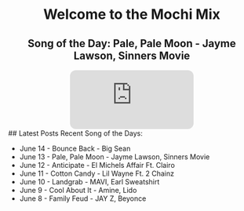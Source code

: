 <div style="text-align: center">
  <h1>Welcome to the Mochi Mix</h1>
</div>

<div style="text-align: center">
  <h2>Song of the Day: 
    Pale, Pale Moon - Jayme Lawson, Sinners Movie </h2>
<iframe style="border-radius:12px" src="https://open.spotify.com/embed/track/59J5nzL1KniFHnU120dQzt?utm_source=generator" width="50%" height="120" frameBorder="0" allowfullscreen="" allow="autoplay; clipboard-write; encrypted-media; fullscreen; picture-in-picture" loading="lazy"></iframe>
</div>
## Latest Posts
Recent Song of the Days:
<ul>
  <p style="color: #9370db;">
<li> June 14 - Bounce Back - Big Sean </li>
<li> June 13 - Pale, Pale Moon - Jayme Lawson, Sinners Movie </li>
<li> June 12 - Anticipate - El Michels Affair Ft. Clairo </li>
<li> June 11 -  Cotton Candy - Lil Wayne Ft. 2 Chainz </li>
<li> June 10 - Landgrab - MAVI, Earl Sweatshirt</li>
<li> June 9 - Cool About It - Amine, Lido </li>
<li> June 8 - Family Feud - JAY Z, Beyonce</li>
</p>
</ul>
